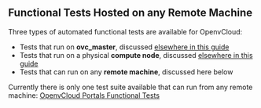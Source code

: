 ## Functional Tests Hosted on any Remote Machine

Three types of automated functional tests are available for OpenvCloud:
- Tests that run on **ovc_master**, discussed [elsewhere in this guide](../ovc_master_hosted/ovc_master_hosted.md)
- Tests that run on a physical **compute node**, discussed [elsewhere in this guide](../compute_node_hosted/compute_node_hosted.md)
- Tests that can run on any **remote machine**, discussed here below

Currently there is only one test suite available that can run from any remote machine: [OpenvCloud Portals Functional Tests](portal/portal.md)
